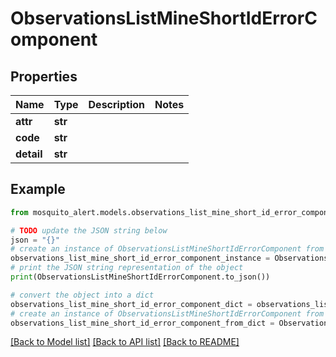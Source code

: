 # ObservationsListMineShortIdErrorComponent


## Properties

Name | Type | Description | Notes
------------ | ------------- | ------------- | -------------
**attr** | **str** |  | 
**code** | **str** |  | 
**detail** | **str** |  | 

## Example

```python
from mosquito_alert.models.observations_list_mine_short_id_error_component import ObservationsListMineShortIdErrorComponent

# TODO update the JSON string below
json = "{}"
# create an instance of ObservationsListMineShortIdErrorComponent from a JSON string
observations_list_mine_short_id_error_component_instance = ObservationsListMineShortIdErrorComponent.from_json(json)
# print the JSON string representation of the object
print(ObservationsListMineShortIdErrorComponent.to_json())

# convert the object into a dict
observations_list_mine_short_id_error_component_dict = observations_list_mine_short_id_error_component_instance.to_dict()
# create an instance of ObservationsListMineShortIdErrorComponent from a dict
observations_list_mine_short_id_error_component_from_dict = ObservationsListMineShortIdErrorComponent.from_dict(observations_list_mine_short_id_error_component_dict)
```
[[Back to Model list]](../README.md#documentation-for-models) [[Back to API list]](../README.md#documentation-for-api-endpoints) [[Back to README]](../README.md)


